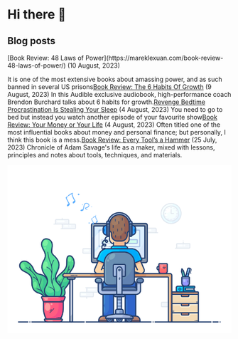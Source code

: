 # Hi there 👋

## Blog posts

<!-- BLOG-POST-LIST:START -->[Book Review: 48 Laws of Power](https://mareklexuan.com/book-review-48-laws-of-power/) (10 August, 2023) 
 It is one of the most extensive books about amassing power, and as such banned in several US prisons[Book Review: The 6 Habits Of Growth](https://mareklexuan.com/book-review-the-6-habits-of-growth/) (9 August, 2023) 
 In this Audible exclusive audiobook, high-performance coach Brendon Burchard talks about 6 habits for growth.[Revenge Bedtime Procrastination Is Stealing Your Sleep](https://mareklexuan.com/revenge-bedtime-procrastination-is-stealing-your-sleep/) (4 August, 2023) 
 You need to go to bed but instead you watch another episode of your favourite show[Book Review: Your Money or Your Life](https://mareklexuan.com/book-review-your-money-or-your-life/) (4 August, 2023) 
 Often titled one of the most influential books about money and personal finance; but personally, I think this book is a mess.[Book Review: Every Tool’s a Hammer](https://mareklexuan.com/book-review-every-tools-a-hammer/) (25 July, 2023) 
 Chronicle of Adam Savage&#39;s life as a maker, mixed with lessons, principles and notes about tools, techniques, and materials.<!-- BLOG-POST-LIST:END -->

<p align="center">
  <img src="https://raw.githubusercontent.com/mareklexuan/mareklexuan/main/assets/programmer.gif">
</p>

<!--
**mareklexuan/mareklexuan** is a ✨ _special_ ✨ repository because its `README.md` (this file) appears on your GitHub profile.

Here are some ideas to get you started:

- 🔭 I’m currently working on ...
- 🌱 I’m currently learning ...
- 👯 I’m looking to collaborate on ...
- 🤔 I’m looking for help with ...
- 💬 Ask me about ...
- 📫 How to reach me: ...
- 😄 Pronouns: ...
- ⚡ Fun fact: ...
-->
